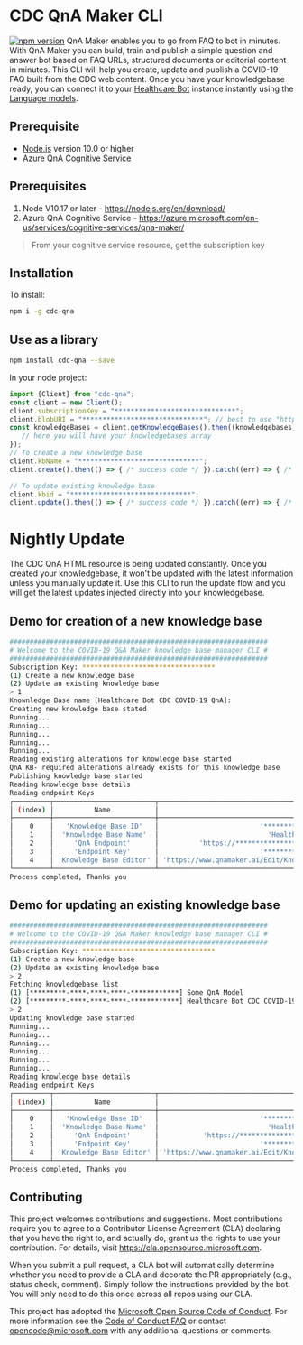 # CDC QnA Maker CLI
[![npm version](https://badge.fury.io/js/ludown.svg)](https://badge.fury.io/js/ludown)
QnA Maker enables you to go from FAQ to bot in minutes. With QnA Maker you can build, train and publish a simple question and answer bot based on FAQ URLs, structured documents or editorial content in minutes.
This CLI will help you create, update and publish a COVID-19 FAQ built from the CDC web content.
Once you have your knowledgebase ready, you can connect it to your [Healthcare Bot](https://docs.microsoft.com/en-us/HealthBot/) instance instantly using the [Language models](https://docs.microsoft.com/en-us/HealthBot/language_models).
  

## Prerequisite

- [Node.js](https://nodejs.org/) version 10.0 or higher
- [Azure QnA Cognitive Service](https://azure.microsoft.com/en-us/services/cognitive-services/qna-maker/)


## Prerequisites
1) Node V10.17 or later - https://nodejs.org/en/download/
2) Azure QnA Cognitive Service - https://azure.microsoft.com/en-us/services/cognitive-services/qna-maker/
> From your cognitive service resource, get the subscription key

## Installation
To install:
```bash
npm i -g cdc-qna
```

## Use as a library
```bash
npm install cdc-qna --save
```
In your node project:
```js
import {Client} from "cdc-qna";
const client = new Client();
client.subscriptionKey = "******************************";
client.blobURI = "******************************"; // best to use "https://hastoragedevops.blob.core.windows.net/public/cdc_covid19_qna.html"
const knowledgeBases = client.getKnowledgeBases().then((knowledgebases) => {
   // here you will have your knowledgebases array
});
// To create a new knowledge base
client.kbName = "******************************";
client.create().then(() => { /* success code */ }).catch((err) => { /* failure code */ });

// To update existing knowledge base
client.kbid = "******************************";
client.update().then(() => { /* success code */ }).catch((err) => { /* failure code */ });
```

# Nightly Update
The CDC QnA HTML resource is being updated constantly.
Once you created your knowledgebase, it won't be updated with the latest information unless you manually update it.
Use this CLI to run the update flow and you will get the latest updates injected directly into your knowledgebase. 


## Demo for creation of a new knowledge base
```bash
################################################################
# Welcome to the COVID-19 Q&A Maker knowledge base manager CLI #
################################################################
Subscription Key: *********************************
(1) Create a new knowledge base
(2) Update an existing knowledge base
> 1
Knownledge Base name [Healthcare Bot CDC COVID-19 QnA]: 
Creating new knowledge base stated
Running...
Running...
Running...
Running...
Running...
Reading existing alterations for knowledge base started
QnA KB- required alterations already exists for this knowledge base
Publishing knowledge base started
Reading knowledge base details
Reading endpoint Keys
┌─────────┬─────────────────────────┬────────────────────────────────────────────────────────────────────────────────────────┐
│ (index) │          Name           │                                         Value                                          │
├─────────┼─────────────────────────┼────────────────────────────────────────────────────────────────────────────────────────┤
│    0    │   'Knowledge Base ID'   │                         '*********-****-****-****-************'                        │
│    1    │  'Knowledge Base Name'  │                           'Healthcare Bot CDC COVID-19 QnA'                            │
│    2    │     'QnA Endpoint'      │          'https://************************************************/qnamaker'           │
│    3    │     'Endpoint Key'      │                         '*************-****-****-************'                         │
│    4    │ 'Knowledge Base Editor' │ 'https://www.qnamaker.ai/Edit/KnowledgeBase?kbId=************************************' │
└─────────┴─────────────────────────┴────────────────────────────────────────────────────────────────────────────────────────┘
Process completed, Thanks you

```

## Demo for updating an existing knowledge base
```bash
################################################################
# Welcome to the COVID-19 Q&A Maker knowledge base manager CLI #
################################################################
Subscription Key: *********************************
(1) Create a new knowledge base
(2) Update an existing knowledge base
> 2
Fetching knowledgebase list
(1) [*********-****-****-****-************] Some QnA Model
(2) [*********-****-****-****-************] Healthcare Bot CDC COVID-19 QnA
> 2
Updating knowledge base started
Running...
Running...
Running...
Running...
Running...
Running...
Reading knowledge base details
Reading endpoint Keys
┌─────────┬─────────────────────────┬────────────────────────────────────────────────────────────────────────────────────────┐
│ (index) │          Name           │                                         Value                                          │
├─────────┼─────────────────────────┼────────────────────────────────────────────────────────────────────────────────────────┤
│    0    │   'Knowledge Base ID'   │                         '*********-****-****-****-************'                        │
│    1    │  'Knowledge Base Name'  │                           'Healthcare Bot CDC COVID-19 QnA'                            │
│    2    │     'QnA Endpoint'      │           'https://************************************************/qnamaker'          │
│    3    │     'Endpoint Key'      │                         '*************-****-****-************'                         │
│    4    │ 'Knowledge Base Editor' │ 'https://www.qnamaker.ai/Edit/KnowledgeBase?kbId=************************************' │
└─────────┴─────────────────────────┴────────────────────────────────────────────────────────────────────────────────────────┘
Process completed, Thanks you
```


## Contributing

This project welcomes contributions and suggestions.  Most contributions require you to agree to a
Contributor License Agreement (CLA) declaring that you have the right to, and actually do, grant us
the rights to use your contribution. For details, visit https://cla.opensource.microsoft.com.

When you submit a pull request, a CLA bot will automatically determine whether you need to provide
a CLA and decorate the PR appropriately (e.g., status check, comment). Simply follow the instructions
provided by the bot. You will only need to do this once across all repos using our CLA.

This project has adopted the [Microsoft Open Source Code of Conduct](https://opensource.microsoft.com/codeofconduct/).
For more information see the [Code of Conduct FAQ](https://opensource.microsoft.com/codeofconduct/faq/) or
contact [opencode@microsoft.com](mailto:opencode@microsoft.com) with any additional questions or comments.

